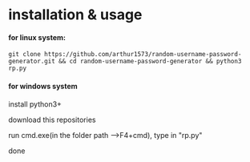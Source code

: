 

# installation & usage 


#### for linux system:

```
git clone https://github.com/arthur1573/random-username-password-generator.git && cd random-username-password-generator && python3 rp.py
```






#### for windows system

install python3+

download this repositories

run cmd.exe(in the folder path -->F4+cmd), type in "rp.py"

done



